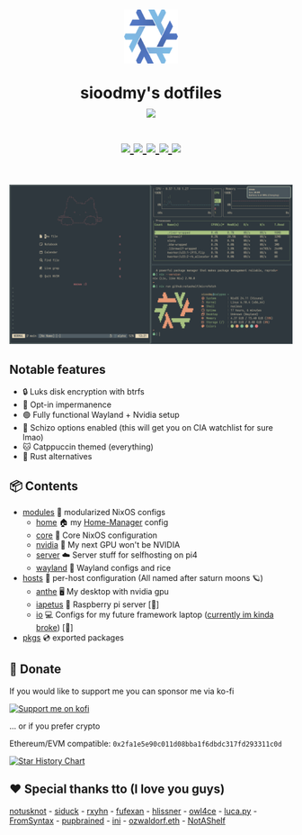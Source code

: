 <h1 align="center">
      <img src="https://raw.githubusercontent.com/NixOS/nixos-artwork/master/logo/nix-snowflake.svg" width="96px" height="96px" />
      <br>
  
  sioodmy's dotfiles <br>
  <img src="https://raw.githubusercontent.com/catppuccin/catppuccin/main/assets/palette/macchiato.png" width="600px" /> <br>
  <div align="center">

  <div align="center">
   <p></p>
   <a href="">
      <img src="https://img.shields.io/github/issues/sioodmy/dotfiles?color=fab387&labelColor=303446&style=for-the-badge">
   </a>
   <a href="https://github.com/sioodmy/dotfiles/stargazers">
      <img src="https://img.shields.io/github/stars/sioodmy/dotfiles?color=ca9ee6&labelColor=303446&style=for-the-badge">
   </a>
   <a href="https://github.com/sioodmy/dotfiles/">
      <img src="https://img.shields.io/github/repo-size/sioodmy/dotfiles?color=ea999c&labelColor=303446&style=for-the-badge">
   </a>
   <a href="https://github.com/sioodmy/dotfiles/blob/main/LICENSE">
    <img src="https://img.shields.io/static/v1.svg?style=for-the-badge&label=License&message=GPL-3&logoColor=ca9ee6&colorA=313244&colorB=cba6f7"/>
   </a>
      <a = href="https://nixos.org">
      <img src="https://img.shields.io/badge/NixOS-unstable-blue.svg?style=for-the-badge&labelColor=303446&logo=NixOS&logoColor=white&color=91D7E3">
    </a>
   <br>
</div>
</h1>

<br>
</div>

<p align="center">
<img src="./assets/desktop.png" width="600" alt="" />
</p>

## Notable features

- 🔒 Luks disk encryption with btrfs
- 🤫 Opt-in impermanence
- 🟢 Fully functional Wayland + Nvidia setup
- 👮 Schizo options enabled (this will get you on CIA watchlist for sure lmao)
- 🐱 Catppuccin themed (everything)
- 🦀 Rust alternatives

## 📦 Contents

- [modules](modules) 🍱 modularized NixOS configs
  - [home](modules/home) 🏠 my [Home-Manager](https://github.com/nix-community/home-manager) config
  - [core](modules/core) 🧠 Core NixOS configuration
  - [nvidia](modules/nvidia) 💚 My next GPU won't be NVIDIA
  - [server](modules/server) ☁️ Server stuff for selfhosting on pi4
  - [wayland](modules/wayland) 🚀 Wayland configs and rice
- [hosts](hosts) 🌳 per-host configuration (All named after saturn moons 🪐)
  - [anthe](hosts/anthe) 🖥️ My desktop with nvidia gpu
  - [iapetus](hosts/iapetus) 🍓 Raspberry pi server [🚧]
  - [io](hosts/io) 💻 Configs for my future framework laptop ([currently im kinda broke](https://en.liberapay.com/sioodmy/)) [🚧]
- [pkgs](pkgs) 💿 exported packages

## 💛 Donate

If you would like to support me you can sponsor me via ko-fi

<a href="https://ko-fi.com/sioodmy"><img src="https://ko-fi.com/img/githubbutton_sm.svg" alt="Support me on kofi" /> </a>

... or if you prefer crypto

Ethereum/EVM compatible: `0x2fa1e5e90c011d08bba1f6dbdc317fd293311c0d`

[![Star History Chart](https://api.star-history.com/svg?repos=sioodmy/dotfiles&type=Date)](https://star-history.com/#sioodmy/dotfiles&Date)

## ❤️ Special thanks tto (I love you guys)

[notusknot](https://github.com/notusknot) -
[siduck](https://github.com/siduck) -
[rxyhn](https://github.com/rxyhn) -
[fufexan](https://github.com/fufexan) -
[hlissner](https://github.com/hlissner) -
[owl4ce](https://github.com/owl4ce) -
[luca.py](https://gitlab.com/luca.py/) -
[FromSyntax](https://github.com/FromSyntax) -
[pupbrained](https://github.com/pupbrained) -
[ini](https://github.com/InioX) -
[ozwaldorf.eth](https://ossian.dev/) - [NotAShelf](https://github.com/NotAShelf)
